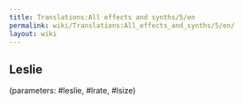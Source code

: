 ```yaml
---
title: Translations:All effects and synths/5/en
permalink: wiki/Translations:All_effects_and_synths/5/en/
layout: wiki
---
```


## Leslie

(parameters: \#leslie, \#lrate, \#lsize)
